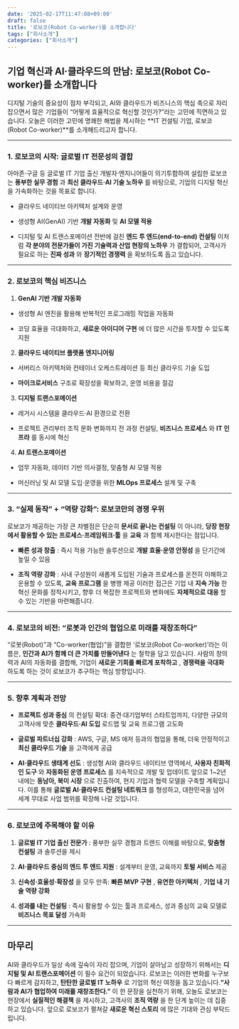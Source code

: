 ```yaml
---
date: '2025-02-17T11:47:08+09:00'
draft: false
title: '로보코(Robot Co-worker)를 소개합니다'
tags: ["회사소개"]
categories: ["회사소개"]
---
```


## 기업 혁신과 AI·클라우드의 만남: 로보코(Robot Co-worker)를 소개합니다 

디지털 기술의 중요성이 점차 부각되고, AI와 클라우드가 비즈니스의 핵심 축으로 자리 잡으면서 많은 기업들이 “어떻게 효율적으로 혁신할 것인가?”라는 고민에 직면하고 있습니다. 오늘은 이러한 고민에 명쾌한 해법을 제시하는 **IT 컨설팅 기업, 로보코(Robot Co-worker)**를 소개해드리고자 합니다.


---


### 1. 로보코의 시작: 글로벌 IT 전문성의 결합 
아마존·구글 등 글로벌 IT 기업 출신 개발자·엔지니어들이 의기투합하여 설립한 로보코는 **풍부한 실무 경험** 과 **최신 클라우드·AI 기술 노하우** 를 바탕으로, 기업의 디지털 혁신을 가속화하는 것을 목표로 합니다.
- 클라우드 네이티브 아키텍처 설계와 운영
 
- 생성형 AI(GenAI) 기반 **개발 자동화**  및 **AI 모델 적용**
 
- 디지털 및 AI 트랜스포메이션 전반에 걸친 **엔드 투 엔드(end-to-end) 컨설팅**
이처럼 **각 분야의 전문가들이 가진 기술력과 산업 현장의 노하우** 가 결합되어, 고객사가 필요로 하는 **진짜 성과** 와 **장기적인 경쟁력** 을 확보하도록 돕고 있습니다.

---


### 2. 로보코의 핵심 비즈니스 
 
1. **GenAI 기반 개발 자동화** 
  - 생성형 AI 엔진을 활용해 반복적인 프로그래밍 작업을 자동화
 
  - 코딩 효율을 극대화하고, **새로운 아이디어 구현** 에 더 많은 시간을 투자할 수 있도록 지원
 
2. **클라우드 네이티브 플랫폼 엔지니어링** 
  - 서버리스 아키텍처와 컨테이너 오케스트레이션 등 최신 클라우드 기술 도입
 
  - **마이크로서비스**  구조로 확장성을 확보하고, 운영 비용을 절감
 
3. **디지털 트랜스포메이션** 
  - 레거시 시스템을 클라우드·AI 환경으로 전환
 
  - 프로젝트 관리부터 조직 문화 변화까지 전 과정 컨설팅, **비즈니스 프로세스** 와 **IT 인프라** 를 동시에 혁신
 
4. **AI 트랜스포메이션** 
  - 업무 자동화, 데이터 기반 의사결정, 맞춤형 AI 모델 적용
 
  - 머신러닝 및 AI 모델 도입·운영을 위한 **MLOps 프로세스**  설계 및 구축


---


### 3. “실제 동작” + “역량 강화”: 로보코만의 경쟁 우위 
로보코가 제공하는 가장 큰 차별점은 단순히 **문서로 끝나는 컨설팅** 이 아니라, **당장 현장에서 활용할 수 있는 프로세스·프레임워크·툴** 을 **교육** 과 함께 제시한다는 점입니다. 
- **빠른 성과 창출** : 즉시 적용 가능한 솔루션으로 **개발 효율·운영 안정성** 을 단기간에 높일 수 있음
 
- **조직 역량 강화** : 사내 구성원이 새롭게 도입된 기술과 프로세스를 온전히 이해하고 운용할 수 있도록, **교육 프로그램** 을 병행 제공
이러한 접근은 기업 내 **지속 가능** 한 혁신 문화를 정착시키고, 향후 더 복잡한 프로젝트와 변화에도 **자체적으로 대응** 할 수 있는 기반을 마련해줍니다.

---


### 4. 로보코의 비전: “로봇과 인간의 협업으로 미래를 재창조하다” 
“로봇(Robot)”과 “Co-worker(협업)”을 결합한 ‘로보코(Robot Co-worker)’라는 이름은, **인간과 AI가 함께 더 큰 가치를 만들어낸다** 는 철학을 담고 있습니다. 사람의 창의력과 AI의 자동화를 결합해, 기업이 **새로운 기회를 빠르게 포착하고** , **경쟁력을 극대화** 하도록 하는 것이 로보코가 추구하는 핵심 방향입니다.

---


### 5. 향후 계획과 전망 
 
- **프로젝트 성과 중심** 의 컨설팅 확대: 중견·대기업부터 스타트업까지, 다양한 규모의 고객사에 맞춘 **클라우드·AI 도입**  로드맵 및 교육 프로그램 고도화
 
- **글로벌 파트너십 강화** : AWS, 구글, MS 애저 등과의 협업을 통해, 더욱 안정적이고 **최신 클라우드 기술** 을 고객에게 공급
 
- **AI·클라우드 생태계 선도** : 생성형 AI와 클라우드 네이티브 영역에서, **사용자 친화적인 도구** 와 **자동화된 운영 프로세스** 를 지속적으로 개발 및 업데이트
앞으로 1~2년 내에는 **동남아, 북미 시장** 으로 진출하여, 현지 기업과 협력 모델을 구축할 계획입니다. 이를 통해 **글로벌 AI·클라우드 컨설팅 네트워크** 를 형성하고, 대한민국을 넘어 세계 무대로 사업 범위를 확장해 나갈 것입니다.

---


### 6. 로보코에 주목해야 할 이유 
 
1. **글로벌 IT 기업 출신 전문가** : 풍부한 실무 경험과 트렌드 이해를 바탕으로, **맞춤형 컨설팅** 과 솔루션을 제시
 
2. **AI·클라우드 중심의 엔드 투 엔드 지원** : 설계부터 운영, 교육까지 **토털 서비스**  제공
 
3. **신속성·효율성·확장성** 을 모두 만족: **빠른 MVP 구현** , **유연한 아키텍처** , **기업 내 기술 역량 강화**
 
4. **성과를 내는 컨설팅** : 즉시 활용할 수 있는 툴과 프로세스, 성과 중심의 교육 모델로 **비즈니스 목표 달성**  가속화


---


## 마무리 
AI와 클라우드가 일상 속에 깊숙이 자리 잡으며, 기업이 살아남고 성장하기 위해서는 **디지털 및 AI 트랜스포메이션** 이 필수 요건이 되었습니다. 로보코는 이러한 변화를 누구보다 빠르게 감지하고, **탄탄한 글로벌 IT 노하우** 로 기업의 혁신 여정을 돕고 있습니다.**“사람과 AI가 협업하여 미래를 재창조한다.”** 
이 한 문장을 실천하기 위해, 오늘도 로보코는 현장에서 **실질적인 해결책** 을 제시하고, 고객사의 **조직 역량** 을 한 단계 높이는 데 집중하고 있습니다. 앞으로 로보코가 펼쳐갈 **새로운 혁신 스토리** 에 많은 기대와 관심 부탁드립니다.